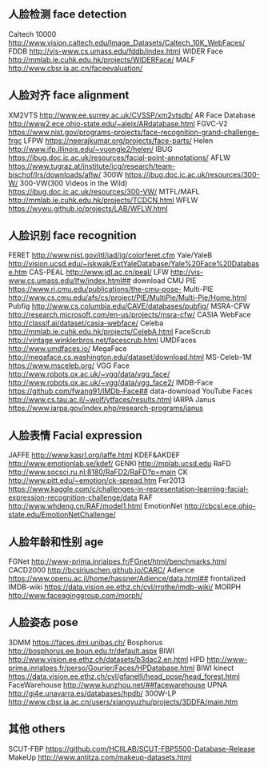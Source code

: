 ## 人脸检测 face detection 
Caltech 10000
http://www.vision.caltech.edu/Image_Datasets/Caltech_10K_WebFaces/
FDDB
http://vis-www.cs.umass.edu/fddb/index.html
WIDER Face
http://mmlab.ie.cuhk.edu.hk/projects/WIDERFace/
MALF
http://www.cbsr.ia.ac.cn/faceevaluation/

## 人脸对齐 face alignment
XM2VTS
http://www.ee.surrey.ac.uk/CVSSP/xm2vtsdb/
AR Face Database
http://www2.ece.ohio-state.edu/~aleix/ARdatabase.html
FGVC-V2
https://www.nist.gov/programs-projects/face-recognition-grand-challenge-frgc
LFPW 
https://neerajkumar.org/projects/face-parts/
Helen
http://www.ifp.illinois.edu/~vuongle2/helen/
IBUG
https://ibug.doc.ic.ac.uk/resources/facial-point-annotations/
AFLW
https://www.tugraz.at/institute/icg/research/team-bischof/lrs/downloads/aflw/
300W
https://ibug.doc.ic.ac.uk/resources/300-W/
300-VW(300 Videos in the Wild)
https://ibug.doc.ic.ac.uk/resources/300-VW/
MTFL/MAFL
http://mmlab.ie.cuhk.edu.hk/projects/TCDCN.html
WFLW
https://wywu.github.io/projects/LAB/WFLW.html

## 人脸识别 face recognition
FERET
http://www.nist.gov/itl/iad/ig/colorferet.cfm
Yale/YaleB
http://vision.ucsd.edu/~iskwak/ExtYaleDatabase/Yale%20Face%20Database.htm
CAS-PEAL
http://www.jdl.ac.cn/peal/
LFW
http://vis-www.cs.umass.edu/lfw/index.html##  download
CMU PIE
https://www.ri.cmu.edu/publications/the-cmu-pose-
Multi-PIE
http://www.cs.cmu.edu/afs/cs/project/PIE/MultiPie/Multi-Pie/Home.html
Pubfig
http://www.cs.columbia.edu/CAVE/databases/pubfig/
MSRA-CFW
http://research.microsoft.com/en-us/projects/msra-cfw/
CASIA WebFace
http://classif.ai/dataset/casia-webface/
Celeba
http://mmlab.ie.cuhk.edu.hk/projects/CelebA.html
FaceScrub
http://vintage.winklerbros.net/facescrub.html
UMDFaces
http://www.umdfaces.io/
MegaFace											
http://megaface.cs.washington.edu/dataset/download.html
MS-Celeb-1M
https://www.msceleb.org/
VGG Face
http://www.robots.ox.ac.uk/~vgg/data/vgg_face/
http://www.robots.ox.ac.uk/~vgg/data/vgg_face2/
IMDB-Face
https://github.com/fwang91/IMDb-Face##  data-download
YouTube Faces
http://www.cs.tau.ac.il/~wolf/ytfaces/results.html
IARPA Janus
https://www.iarpa.gov/index.php/research-programs/janus

## 人脸表情 Facial expression
JAFFE
http://www.kasrl.org/jaffe.html
KDEF&AKDEF
http://www.emotionlab.se/kdef/
GENKI
http://mplab.ucsd.edu
RaFD
http://www.socsci.ru.nl:8180/RaFD2/RaFD?p=main
CK
http://www.pitt.edu/~emotion/ck-spread.htm
Fer2013
https://www.kaggle.com/c/challenges-in-representation-learning-facial-expression-recognition-challenge/data
RAF
http://www.whdeng.cn/RAF/model1.html
EmotionNet
http://cbcsl.ece.ohio-state.edu/EmotionNetChallenge/

## 人脸年龄和性别 age
FGNet
http://www-prima.inrialpes.fr/FGnet/html/benchmarks.html
CACD2000
http://bcsiriuschen.github.io/CARC/
Adience
https://www.openu.ac.il/home/hassner/Adience/data.html##  frontalized
IMDB-wiki
https://data.vision.ee.ethz.ch/cvl/rrothe/imdb-wiki/
MORPH
http://www.faceaginggroup.com/morph/

## 人脸姿态 pose
3DMM
https://faces.dmi.unibas.ch/
Bosphorus
http://bosphorus.ee.boun.edu.tr/default.aspx
BIWI
http://www.vision.ee.ethz.ch/datasets/b3dac2.en.html
HPD
http://www-prima.inrialpes.fr/perso/Gourier/Faces/HPDatabase.html
BIWI kinect
https://data.vision.ee.ethz.ch/cvl/gfanelli/head_pose/head_forest.html
FaceWarehouse
http://www.kunzhou.net/##facewarehouse
UPNA
http://gi4e.unavarra.es/databases/hpdb/
300W-LP
http://www.cbsr.ia.ac.cn/users/xiangyuzhu/projects/3DDFA/main.htm

## 其他 others
SCUT-FBP
https://github.com/HCIILAB/SCUT-FBP5500-Database-Release
MakeUp
http://www.antitza.com/makeup-datasets.html

